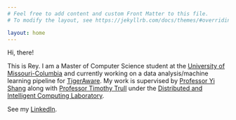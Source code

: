 ```yaml
---
# Feel free to add content and custom Front Matter to this file.
# To modify the layout, see https://jekyllrb.com/docs/themes/#overriding-theme-defaults

layout: home
---
```

Hi, there!

This is Rey. I am a Master of Computer Science student at the [University of Missouri-Columbia](https://missouri.edu) and currently working on a data analysis/machine learning pipeline for [TigerAware](https://tigeraware.com). My work is supervised by [Professor Yi Shang](https://engineering.missouri.edu/faculty/yi-shang/) along with [Professor Timothy Trull](https://psychology.missouri.edu/people/trull) under the [Distributed and Intelligent Computing Laboratory](http://dslsrv1.rnet.missouri.edu).

See my [LinkedIn](https://linkedin.com/reyvababtista).
